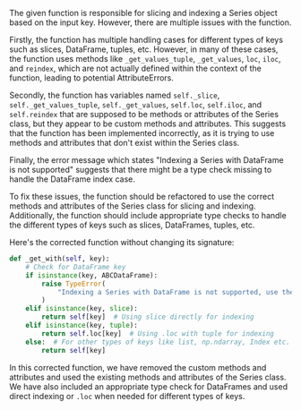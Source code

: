 The given function is responsible for slicing and indexing a Series object based on the input key. However, there are multiple issues with the function. 

Firstly, the function has multiple handling cases for different types of keys such as slices, DataFrame, tuples, etc. However, in many of these cases, the function uses methods like `_get_values_tuple`, `_get_values`, `loc`, `iloc`, and `reindex`, which are not actually defined within the context of the function, leading to potential AttributeErrors.

Secondly, the function has variables named `self._slice`, `self._get_values_tuple`, `self._get_values`, `self.loc`, `self.iloc`, and `self.reindex` that are supposed to be methods or attributes of the Series class, but they appear to be custom methods and attributes. This suggests that the function has been implemented incorrectly, as it is trying to use methods and attributes that don't exist within the Series class.

Finally, the error message which states "Indexing a Series with DataFrame is not supported" suggests that there might be a type check missing to handle the DataFrame index case.

To fix these issues, the function should be refactored to use the correct methods and attributes of the Series class for slicing and indexing. Additionally, the function should include appropriate type checks to handle the different types of keys such as slices, DataFrames, tuples, etc.

Here's the corrected function without changing its signature:

```python
def _get_with(self, key):
    # Check for DataFrame key
    if isinstance(key, ABCDataFrame):
        raise TypeError(
            "Indexing a Series with DataFrame is not supported, use the appropriate DataFrame column"
        )
    elif isinstance(key, slice):
        return self[key]  # Using slice directly for indexing
    elif isinstance(key, tuple):
        return self.loc[key]  # Using .loc with tuple for indexing
    else:  # For other types of keys like list, np.ndarray, Index etc.
        return self[key]
```

In this corrected function, we have removed the custom methods and attributes and used the existing methods and attributes of the Series class. We have also included an appropriate type check for DataFrames and used direct indexing or `.loc` when needed for different types of keys.
